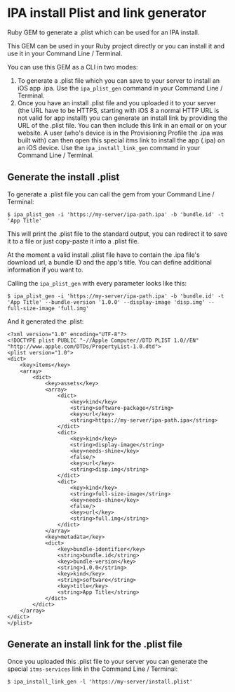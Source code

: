 # IPA install Plist and link generator

Ruby GEM to generate a .plist which can be used for an IPA install.

This GEM can be used in your Ruby project directly or
you can install it and use it in your Command Line / Terminal.

You can use this GEM as a CLI in two modes:

1. To generate a .plist file which you can save to your server to install an iOS app .ipa. Use the `ipa_plist_gen` command in your Command Line / Terminal.
2. Once you have an install .plist file and you uploaded it to your server (the URL have to be HTTPS, starting with iOS 8 a normal HTTP URL is not valid for app install!) you can generate an install link by providing the URL of the .plist file. You can then include this link in an email or on your website. A user (who's device is in the Provisioning Profile the .ipa was built with) can then open this special itms link to install the app (.ipa) on an iOS device. Use the `ipa_install_link_gen` command in your Command Line / Terminal.


## Generate the install .plist

To generate a .plist file you can call the gem from your Command Line / Terminal:

    $ ipa_plist_gen -i 'https://my-server/ipa-path.ipa' -b 'bundle.id' -t 'App Title'

This will print the .plist file to the standard output, you can redirect it to save it to a file or just copy-paste it into a .plist file.

At the moment a valid install .plist file have to contain the .ipa file's download url, a bundle ID and the app's title. You can define additional information if you want to.

Calling the `ipa_plist_gen` with every parameter looks like this:

    $ ipa_plist_gen -i 'https://my-server/ipa-path.ipa' -b 'bundle.id' -t 'App Title' --bundle-version '1.0.0' --display-image 'disp.img' --full-size-image 'full.img'

And it generated the .plist:

    <?xml version="1.0" encoding="UTF-8"?>
    <!DOCTYPE plist PUBLIC "-//Apple Computer//DTD PLIST 1.0//EN" "http://www.apple.com/DTDs/PropertyList-1.0.dtd">
    <plist version="1.0">
    <dict>
        <key>items</key>
        <array>
            <dict>
                <key>assets</key>
                <array>
                    <dict>
                        <key>kind</key>
                        <string>software-package</string>
                        <key>url</key>
                        <string>https://my-server/ipa-path.ipa</string>
                    </dict>
                    <dict>
                        <key>kind</key>
                        <string>display-image</string>
                        <key>needs-shine</key>
                        <false/>
                        <key>url</key>
                        <string>disp.img</string>
                    </dict>
                    <dict>
                        <key>kind</key>
                        <string>full-size-image</string>
                        <key>needs-shine</key>
                        <false/>
                        <key>url</key>
                        <string>full.img</string>
                    </dict>
                </array>
                <key>metadata</key>
                <dict>
                    <key>bundle-identifier</key>
                    <string>bundle.id</string>
                    <key>bundle-version</key>
                    <string>1.0.0</string>
                    <key>kind</key>
                    <string>software</string>
                    <key>title</key>
                    <string>App Title</string>
                </dict>
            </dict>
        </array>
    </dict>
    </plist>


## Generate an install link for the .plist file

Once you uploaded this .plist file to your server you can generate the special `itms-services` link in the Command Line / Terminal:

    $ ipa_install_link_gen -l 'https://my-server/install.plist'
